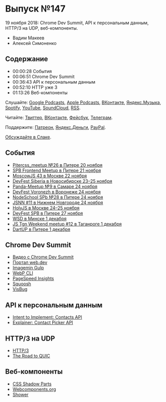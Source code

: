 # Выпуск №147

19 ноября 2018: Chrome Dev Summit, API к персональным данным, HTTP/3 на UDP, веб-компоненты.

- Вадим Макеев
- Алексей Симоненко

## Содержание

- 00:00:28 События
- 00:06:51 Chrome Dev Summit
- 00:36:43 API к персональным данным
- 00:52:10 HTTP уже 3
- 01:13:26 Веб-компоненты

Слушайте: [Google Podcasts](https://podcasts.google.com/?feed=aHR0cHM6Ly93ZWItc3RhbmRhcmRzLnJ1L3BvZGNhc3QvZmVlZC8), [Apple Podcasts](https://podcasts.apple.com/podcast/id1080500016), [ВКонтакте](https://vk.com/podcasts-32017543), [Яндекс.Музыка](https://music.yandex.ru/album/6245956), [Spotify](https://open.spotify.com/show/3rzAcADjpBpXt73L0epTjV), [YouTube](https://www.youtube.com/playlist?list=PLMBnwIwFEFHcwuevhsNXkFTcadeX5R1Go), [SoundCloud](https://soundcloud.com/web-standards), [RSS](https://web-standards.ru/podcast/feed/).

Читайте: [Твиттер](https://twitter.com/webstandards_ru), [ВКонтакте](https://vk.com/webstandards_ru), [Фейсбук](https://www.facebook.com/webstandardsru), [Телеграм](https://t.me/webstandards_ru).

Поддержите: [Патреон](https://www.patreon.com/webstandards_ru), [Яндекс.Деньги](https://money.yandex.ru/to/41001119329753), [PayPal](https://www.paypal.me/pepelsbey).

[Обсуждайте в Слаке](http://slack.web-standards.ru/).

## События

- [Pitercss_meetup №26 в Питере 20 ноября](https://medium.com/p/b820502538c0)
- [SPB Frontend Meetup в Питере 21 ноября](https://spb-frontend-events.timepad.ru/event/848267/)
- [MoscowJS 43 в Москве 22 ноября](https://www.moscowjs.ru/event/moscowjs-43)
- [DevFest Siberia в Новосибирске 23–25 ноября](https://gdg-siberia.com/)
- [Panda-Meetup №9 в Самаре 24 ноября](http://panda-meetup.ru/frontend-samara-2018-11-24)
- [DevFest Voronezh в Воронеже 24 ноября](https://gdg-voronezh.timepad.ru/event/845720/)
- [NodeSchool SPb №28 в Питере 24 ноября](https://github.com/nodeschool/spb/issues/73)
- [JSNN #11 в Нижнем Новгороде 24 ноября](https://www.it52.info/events/2018-11-24-jsnn-11)
- [HolyJS в Москве 24–25 ноября](https://holyjs-moscow.ru/)
- [DevFest SPB в Питере 27 ноября](https://devfest-spb.com/)
- [WSD в Минске 1 декабря](https://wsd.events/2018/12/01/)
- [JS Tgn Weekend meetup #12 в Таганроге 1 декабря](https://it61.info/events/2018-12-01-mitap-js-tgn-weekend-12-316)
- [DartUP в Питере 1 декабря](https://dartup.ru/)

## Chrome Dev Summit

- [Видео с Chrome Dev Summit](https://www.youtube.com/playlist?list=PLNYkxOF6rcIDjlCx1PcphPpmf43aKOAdF)
- [Портал web.dev](https://web.dev/)
- [Imagemin Gulp](https://web.dev/fast/use-imagemin-to-compress-images/codelab-imagemin-gulp)
- [WebP CLI](https://web.dev/fast/serve-images-webp/codelab-serve-images-webp)
- [PageSpeed Insights](https://developers.google.com/speed/pagespeed/insights/)
- [Squoosh](https://squoosh.app/)
- [VisBug](https://github.com/GoogleChromeLabs/ProjectVisBug)

## API к персональным данным

- [Intent to Implement: Contacts API](https://groups.google.com/a/chromium.org/d/msg/blink-dev/brKChSa9_d0/GmzVbvYcAAAJ)
- [Explainer: Contact Picker API](https://github.com/beverloo/contact-api)

## HTTP/3 на UDP

- [HTTP/3](https://daniel.haxx.se/blog/2018/11/11/http-3/)
- [The Road to QUIC](https://blog.cloudflare.com/the-road-to-quic/)

## Веб-компоненты

- [CSS Shadow Parts](https://www.w3.org/TR/css-shadow-parts-1/)
- [Webcomponents.org](https://www.webcomponents.org/)
- [Shower](https://shwr.me/)
